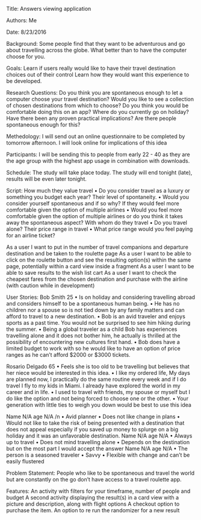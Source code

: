 Title:
Answers viewing application

Authors:
Me

Date:
8/23/2016

Background:
Some people find that they want to be adventurous and go about travelling across the globe. What better than to have the computer choose for you.

Goals:
Learn if users really would like to have their travel destination choices out of their control 
Learn how they would want this experience to be developed.

Research Questions:
Do you think you are spontaneous enough to let a computer choose your travel destination?
Would you like to see a collection of chosen destinations from which to choose?
Do you think you would be comfortable doing this on an app?
Where do you currently go on holiday?
Have there been any proven practical implications?
Are there people spontaneous enough for this?

Methedology:
I will send out an online questionnaire to be completed by tomorrow afternoon. 
I will look online for implications of this idea

Participants:
I will be sending this to people from early 22 - 40 as they are the age group with the highest app usage in combination with downloads.

Schedule:
The study will take place today. The study will end tonight (late), results will be even later tonight.

Script: 
How much they value travel
•	Do you consider travel as a luxury or something you budget each year?
Their level of spontaneity.
•	Would you consider yourself spontaneous and if so why?
If they would feel more comfortable given the option of multiple airlines
•	Would you feel more comfortable given the option of multiple airlines or do you think it takes away the spontaneous aspect?
With whom do they travel
•	Do you travel alone?
Their price range in travel
•	What price range would you feel paying for an airline ticket?

As a user I want to put in the number of travel companions and departure destination and be taken to the roulette page
As a user I want to be able to click on the roulette button and see the resulting option(s) within the same page, potentially within a card view inside a fragment
As a user I want to be able to save results to the wish list cart
As a user I want to check the cheapest fares from the chosen destination and purchase with the airline (with caution while in development)

User Stories:
Bob Smith 25
•	Is on holiday and considering travelling abroad and considers himself to be a spontaneous human being. 
•	He has no children nor a spouse so is not tied down by any family matters and can afford to travel to a new destination.
•	Bob is an avid traveler and enjoys sports as a past time. You would not be surprised to see him hiking during the summer.
•	Being a global traveler as a child Bob has experiences travelling alone and it does not bother him, he actually is thrilled at the possibility of encountering new cultures first hand.
•	Bob does have a limited budget to work with so he would like to have an option of price ranges as he can’t afford $2000 or $3000 tickets.

Rosario Delgado 65
•	Feels she is too old to be travelling but believes that her niece would be interested in this idea. 
•	I like my ordered life, My days are planned now, I practically do the same routine every week and if I do travel I fly to my kids in Miami. I already have explored the world in my career and in life.
•	I used to travel with friends, my spouse or myself but I do like the option and not being forced to choose one or the other.
•	Your generation with little ties to weigh you down would be best to use this idea

Name N/A age N/A /n
•	Avid planner
•	Does not like change in plans
•	Would not like to take the risk of being presented with a destination that does not appeal especially if you saved up money to splurge on a big holiday and it was an unfavorable destination.
Name N/A age N/A
•	Always up to travel
•	Does not mind travelling alone
•	Depends on the destination but on the most part I would accept the answer
Name N/A age N/A
•	The person is a seasoned traveler
•	Savvy
•	Flexible with change and can’t be easily flustered 

Problem Statement:
People who like to be spontaneous and travel the world but are constantly on the go don’t have access to a travel roulette app.

Features:
An activity with filters for your timeframe, number of people and budget
A second activity displaying the result(s) in a card view with a picture and description, along with flight options
A checkout option to purchase the item.
An option to re run the randomizer for a new result


